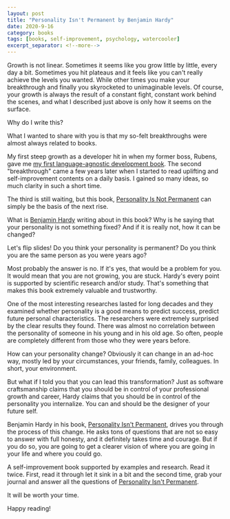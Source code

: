 ```yaml
---
layout: post
title: "Personality Isn't Permanent by Benjamin Hardy"
date: 2020-9-16
category: books
tags: [books, self-improvement, psychology, watercooler]
excerpt_separator: <!--more-->
---
```

Growth is not linear. Sometimes it seems like you grow little by little, every day a bit. Sometimes you hit plateaus and it feels like you can't really achieve the levels you wanted. While other times you make your breakthrough and finally you skyrocketed to unimaginable levels. Of course, your growth is always the result of a constant fight, constant work behind the scenes, and what I described just above is only how it seems on the surface.
<!--more-->
Why do I write this?

What I wanted to share with you is that my so-felt breakthroughs were almost always related to books.

My first steep growth as a developer hit in when my former boss, Rubens, gave me [my first language-agnostic development book](https://amzn.to/2BMjbKQ). The second "breakthrough" came a few years later when I started to read uplifting and self-improvement contents on a daily basis. I gained so many ideas, so much clarity in such a short time.

The third is still waiting, but this book, [Personality Is Not Permanent](https://amzn.to/3iHXCvv) can simply be the basis of the next rise.

What is [Benjamin Hardy](https://benjaminhardy.com/) writing about in this book? Why is he saying that your personality is not something fixed? And if it is really not, how it can be changed?

Let's flip slides! Do you think your personality is permanent? Do you think you are the same person as you were years ago?

Most probably the answer is no. If it's yes, that would be a problem for you. It would mean that you are not growing, you are stuck. Hardy's every point is supported by scientific research and/or study. That's something that makes this book extremely valuable and trustworthy.

One of the most interesting researches lasted for long decades and they examined whether personality is a good means to predict success, predict future personal characteristics. The researchers were extremely surprised by the clear results they found. There was almost no correlation between the personality of someone in his young and in his old age. So often, people are completely different from those who they were years before.

How can your personality change? Obviously it can change in an ad-hoc way, mostly led by your circumstances, your friends, family, colleagues. In short, your environment.

But what if I told you that you can lead this transformation? Just as software craftsmanship claims that you should be in control of your professional growth and career, Hardy claims that you should be in control of the personality you internalize. You can and should be the designer of your future self.

Benjamin Hardy in his book, [Personality Isn't Permanent](https://amzn.to/3iHXCvv), drives you through the process of this change. He asks tons of questions that are not so easy to answer with full honesty, and it definitely takes time and courage. But if you do so, you are going to get a clearer vision of where you are going in your life and where you could go.

A self-improvement book supported by examples and research. Read it twice. First, read it through let it sink in a bit and the second time, grab your journal and answer all the questions of [Personality Isn't Permanent](https://amzn.to/3iHXCvv).

It will be worth your time.

Happy reading!

